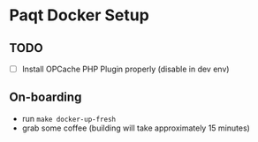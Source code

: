 # Paqt Docker Setup

## TODO
- [ ] Install OPCache PHP Plugin properly (disable in dev env)

## On-boarding

* run `make docker-up-fresh`
* grab some coffee (building will take approximately 15 minutes)